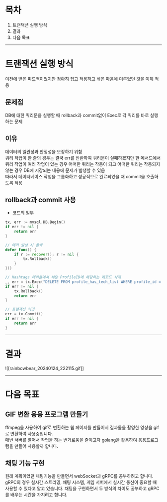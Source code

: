# 목차
1. 트랜잭션 실행 방식
2. 결과
3. 다음 목표

-----

# 트랜잭션 실행 방식

이전에 받은 피드백이었지만 정확히 집고 적용하고 싶은 마음에 미루었던 것을 이제 적용
## 문제점
DB에 대한 쿼리문을 실행할 때 rollback과 commit없이 Exec로 각 쿼리를 바로 실행하는 문제

## 이유
데이터의 일관성과 안정성을 보장하기 위함   
쿼리 작업이 한 줄의 경우는 결국 err를 반환하여 쿼리문이 실패하겠지만 한 메서드에서 쿼리 작업이 여러 작업이 있는 경우 어떠한 쿼리는 작동이 되고 어떠한 쿼리는 작동되지 않는 경우 DB에 저장되는 내용에 문제가 발생할 수 있음   
따라서 데이터베이스 작업을 그룹화하고 성공적으로 완료되었을 때 commit을 호출하도록 적용

## rollback과 commit 사용

- 코드의 일부
```go
tx, err := mysql.DB.Begin()
if err != nil {
    return err
}

// 에러 발생 시 롤백
defer func() {
    if r := recover(); r != nil {
        tx.Rollback()
    }
}()

// Hashtags 테이블에서 해당 ProfileID에 해당하는 레코드 삭제
_, err = tx.Exec("DELETE FROM profile_has_tech_list WHERE profile_id = ?", id)
if err != nil {
	tx.Rollback()
	return err
}

// 트랜잭션 커밋
err = tx.Commit()
if err != nil {
    return err
}
```

-----

# 결과

![[rainbowbear_20240124_222115.gif]]

-----

# 다음 목표
## GIF 변환 응용 프로그램 만들기
ffmpeg을 사용하여 gif로 변환하는 웹 페이지를 만들어서 결과물을 촬영한 영상을 gif로 변환하여 사용중입니다.   
매번 서버를 열어서 작업을 하는 번거로움을 줄이고자 golang을 활용하여 응용프로그램을 만들어 사용할까 합니다.

## 채팅 기능 구현
원래 계획이었던 채팅기능을 만들면서 webSocket과 gRPC를 공부하려고 합니다.
gRPC의 경우 실시간 스트리밍, 채팅 시스템, 게임 서버에서 실시간 통신이 중요할 때 사용할 수 있다고 알고 있습니다.
채팅을 구현하면서 두 방식의 차이도 공부하고 gRPC를 배우는 시간을 가지려고 합니다.